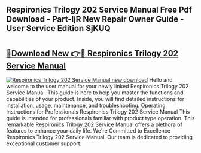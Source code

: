 ## Respironics Trilogy 202 Service Manual Free Pdf Download - Part-IjR New Repair Owner Guide - User Service Edition SjKUQ

# <h2><a href="http://bc58412.oget.top/?id=Respironics+Trilogy+202+Service+Manual">🔗Download New 👉🔴 Respironics Trilogy 202 Service Manual</a></h2>

[![Respironics Trilogy 202 Service Manual new download](https://i.imgur.com/5g1atiW.png)](http://bc58412.oget.top/?id=Respironics+Trilogy+202+Service+Manual)
Hello and welcome to the user manual for your newly linked Respironics Trilogy 202 Service Manual. This guide is here to help you master the functions and capabilities of your product. Inside, you will find detailed instructions for installation, usage, maintenance, and troubleshooting. Operating Instructions for Professionals Respironics Trilogy 202 Service Manual This guide is intended for professionals familiar with product type operation. This remarkable Respironics Trilogy 202 Service Manual offers a plethora of features to enhance your daily life. We're Committed to Excellence Respironics Trilogy 202 Service Manual. Our team is dedicated to providing exceptional customer support.
